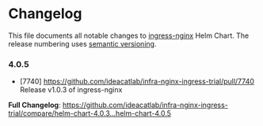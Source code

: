 # Changelog

This file documents all notable changes to [ingress-nginx](https://github.com/ideacatlab/infra-nginx-ingress-trial) Helm Chart. The release numbering uses [semantic versioning](http://semver.org).

### 4.0.5

* [7740] https://github.com/ideacatlab/infra-nginx-ingress-trial/pull/7740 Release v1.0.3 of ingress-nginx

**Full Changelog**: https://github.com/ideacatlab/infra-nginx-ingress-trial/compare/helm-chart-4.0.3...helm-chart-4.0.5
